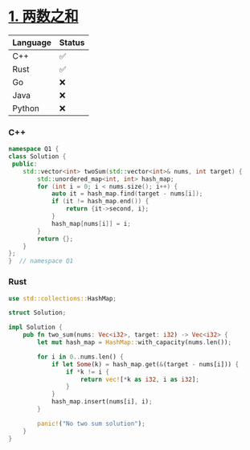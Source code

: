 # [1. 两数之和](https://leetcode.cn/problems/two-sum/)

| Language              | Status |
|:----------------------|:-------|
| <a id="C++">C++</a>   | ✅      |
| <a id="Rust">Rust</a> | ✅      |
| Go                    | ❌      |
| Java                  | ❌      |
| Python                | ❌      |


### C++

```cpp
namespace Q1 {
class Solution {
 public:
    std::vector<int> twoSum(std::vector<int>& nums, int target) {
        std::unordered_map<int, int> hash_map;
        for (int i = 0; i < nums.size(); i++) {
            auto it = hash_map.find(target - nums[i]);
            if (it != hash_map.end()) {
                return {it->second, i};
            }
            hash_map[nums[i]] = i;
        }
        return {};
    }
};
}  // namespace Q1
```

### Rust

```rust
use std::collections::HashMap;

struct Solution;

impl Solution {
    pub fn two_sum(nums: Vec<i32>, target: i32) -> Vec<i32> {
        let mut hash_map = HashMap::with_capacity(nums.len());

        for i in 0..nums.len() {
            if let Some(k) = hash_map.get(&(target - nums[i])) {
                if *k != i {
                    return vec![*k as i32, i as i32];
                }
            }
            hash_map.insert(nums[i], i);
        }

        panic!("No two sum solution");
    }
}
```
